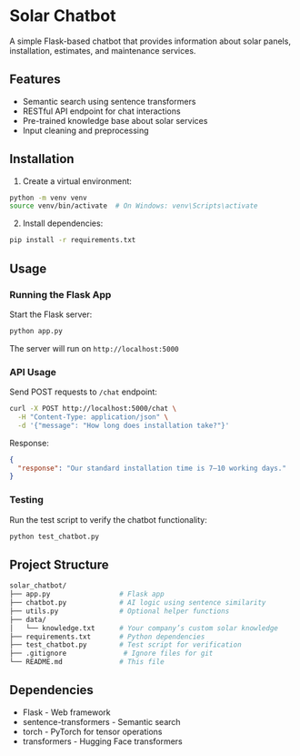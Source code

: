 # Solar Chatbot

A simple Flask-based chatbot that provides information about solar panels, installation, estimates, and maintenance services.

## Features

- Semantic search using sentence transformers
- RESTful API endpoint for chat interactions
- Pre-trained knowledge base about solar services
- Input cleaning and preprocessing

## Installation

1. Create a virtual environment:

```bash
python -m venv venv
source venv/bin/activate  # On Windows: venv\Scripts\activate
```

2. Install dependencies:

```bash
pip install -r requirements.txt
```

## Usage

### Running the Flask App

Start the Flask server:

```bash
python app.py
```

The server will run on `http://localhost:5000`

### API Usage

Send POST requests to `/chat` endpoint:

```bash
curl -X POST http://localhost:5000/chat \
  -H "Content-Type: application/json" \
  -d '{"message": "How long does installation take?"}'
```

Response:

```json
{
  "response": "Our standard installation time is 7–10 working days."
}
```

### Testing

Run the test script to verify the chatbot functionality:

```bash
python test_chatbot.py
```

## Project Structure

```bash
solar_chatbot/
├── app.py                 # Flask app
├── chatbot.py             # AI logic using sentence similarity
├── utils.py               # Optional helper functions
├── data/
│   └── knowledge.txt      # Your company’s custom solar knowledge
├── requirements.txt       # Python dependencies
├── test_chatbot.py        # Test script for verification
├── .gitignore              # Ignore files for git
└── README.md              # This file
```

## Dependencies

- Flask - Web framework
- sentence-transformers - Semantic search
- torch - PyTorch for tensor operations
- transformers - Hugging Face transformers
